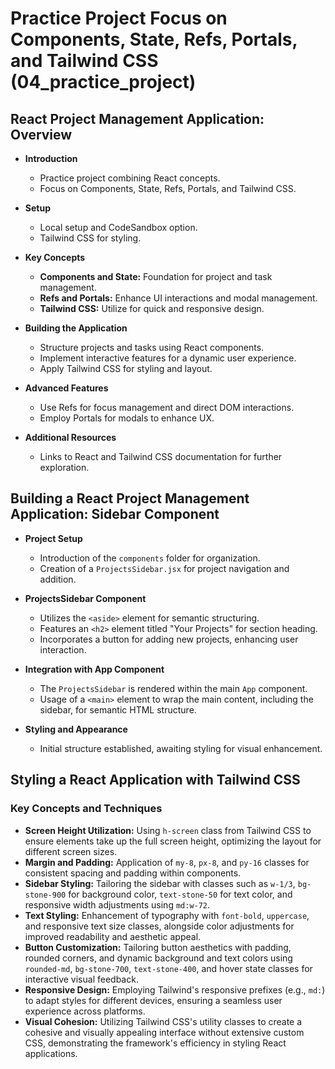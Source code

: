 # Practice Project Focus on Components, State, Refs, Portals, and Tailwind CSS (04_practice_project)

## React Project Management Application: Overview

- **Introduction**
  - Practice project combining React concepts.
  - Focus on Components, State, Refs, Portals, and Tailwind CSS.

- **Setup**
  - Local setup and CodeSandbox option.
  - Tailwind CSS for styling.

- **Key Concepts**
  - **Components and State:** Foundation for project and task management.
  - **Refs and Portals:** Enhance UI interactions and modal management.
  - **Tailwind CSS:** Utilize for quick and responsive design.

- **Building the Application**
  - Structure projects and tasks using React components.
  - Implement interactive features for a dynamic user experience.
  - Apply Tailwind CSS for styling and layout.

- **Advanced Features**
  - Use Refs for focus management and direct DOM interactions.
  - Employ Portals for modals to enhance UX.

- **Additional Resources**
  - Links to React and Tailwind CSS documentation for further exploration.

## Building a React Project Management Application: Sidebar Component

- **Project Setup**
  - Introduction of the `components` folder for organization.
  - Creation of a `ProjectsSidebar.jsx` for project navigation and addition.

- **ProjectsSidebar Component**
  - Utilizes the `<aside>` element for semantic structuring.
  - Features an `<h2>` element titled "Your Projects" for section heading.
  - Incorporates a button for adding new projects, enhancing user interaction.

- **Integration with App Component**
  - The `ProjectsSidebar` is rendered within the main `App` component.
  - Usage of a `<main>` element to wrap the main content, including the sidebar, for semantic HTML structure.

- **Styling and Appearance**
  - Initial structure established, awaiting styling for visual enhancement.

## Styling a React Application with Tailwind CSS

### Key Concepts and Techniques

- **Screen Height Utilization:** Using `h-screen` class from Tailwind CSS to ensure elements take up the full screen height, optimizing the layout for different screen sizes.
- **Margin and Padding:** Application of `my-8`, `px-8`, and `py-16` classes for consistent spacing and padding within components.
- **Sidebar Styling:** Tailoring the sidebar with classes such as `w-1/3`, `bg-stone-900` for background color, `text-stone-50` for text color, and responsive width adjustments using `md:w-72`.
- **Text Styling:** Enhancement of typography with `font-bold`, `uppercase`, and responsive text size classes, alongside color adjustments for improved readability and aesthetic appeal.
- **Button Customization:** Tailoring button aesthetics with padding, rounded corners, and dynamic background and text colors using `rounded-md`, `bg-stone-700`, `text-stone-400`, and hover state classes for interactive visual feedback.
- **Responsive Design:** Employing Tailwind's responsive prefixes (e.g., `md:`) to adapt styles for different devices, ensuring a seamless user experience across platforms.
- **Visual Cohesion:** Utilizing Tailwind CSS's utility classes to create a cohesive and visually appealing interface without extensive custom CSS, demonstrating the framework's efficiency in styling React applications.